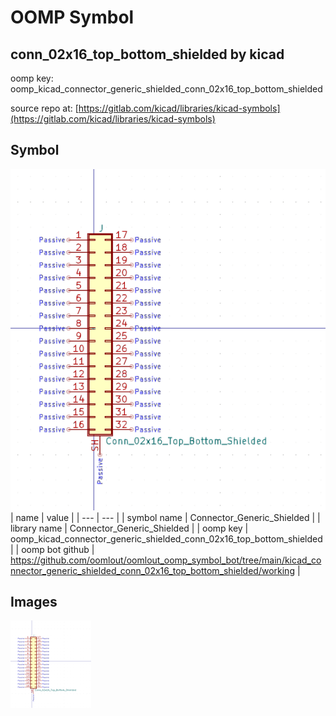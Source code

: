 # OOMP Symbol  
## conn_02x16_top_bottom_shielded  by kicad  
  
oomp key: oomp_kicad_connector_generic_shielded_conn_02x16_top_bottom_shielded  
  
source repo at: [https://gitlab.com/kicad/libraries/kicad-symbols](https://gitlab.com/kicad/libraries/kicad-symbols)  
## Symbol  
  
[![working.png](working_600.png)](working.png)  
| name | value | 
| --- | --- | 
| symbol name | Connector_Generic_Shielded | 
| library name | Connector_Generic_Shielded | 
| oomp key | oomp_kicad_connector_generic_shielded_conn_02x16_top_bottom_shielded | 
| oomp bot github | https://github.com/oomlout/oomlout_oomp_symbol_bot/tree/main/kicad_connector_generic_shielded_conn_02x16_top_bottom_shielded/working | 
## Images  
  
[![working.png](working_140.png)](working.png)  
